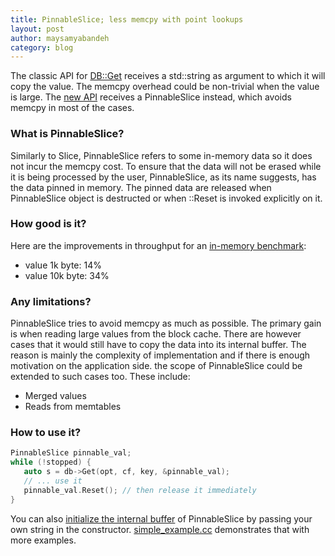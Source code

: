 ```yaml
---
title: PinnableSlice; less memcpy with point lookups
layout: post
author: maysamyabandeh
category: blog
---
```


The classic API for [DB::Get](https://github.com/facebook/rocksdb/blob/9e583711144f580390ce21a49a8ceacca338fcd5/db.h#L310) receives a std::string as argument to which it will copy the value. The memcpy overhead could be non-trivial when the value is large. The [new API](https://github.com/facebook/rocksdb/blob/9e583711144f580390ce21a49a8ceacca338fcd5/db.h#L322) receives a PinnableSlice instead, which avoids memcpy in most of the cases.

### What is PinnableSlice?

Similarly to Slice, PinnableSlice refers to some in-memory data so it does not incur the memcpy cost. To ensure that the data will not be erased while it is being processed by the user, PinnableSlice, as its name suggests, has the data pinned in memory. The pinned data are released when PinnableSlice object is destructed or when ::Reset is invoked explicitly on it.

### How good is it?

Here are the improvements in throughput for an [in-memory benchmark](https://github.com/facebook/rocksdb/pull/1756#issuecomment-286201693):
* value 1k byte: 14%
* value 10k byte: 34%

### Any limitations?

PinnableSlice tries to avoid memcpy as much as possible. The primary gain is when reading large values from the block cache. There are however cases that it would still have to copy the data into its internal buffer. The reason is mainly the complexity of implementation and if there is enough motivation on the application side. the scope of PinnableSlice could be extended to such cases too. These include:
* Merged values
* Reads from memtables

### How to use it?

```cpp
PinnableSlice pinnable_val;
while (!stopped) { 
   auto s = db->Get(opt, cf, key, &pinnable_val);
   // ... use it
   pinnable_val.Reset(); // then release it immediately
}
```

You can also [initialize the internal buffer](https://github.com/facebook/rocksdb/blob/9e583711144f580390ce21a49a8ceacca338fcd5/db.h#L314) of PinnableSlice by passing your own string in the constructor. [simple_example.cc](https://github.com/facebook/rocksdb/blob/master/examples/simple_example.cc) demonstrates that with more examples.
